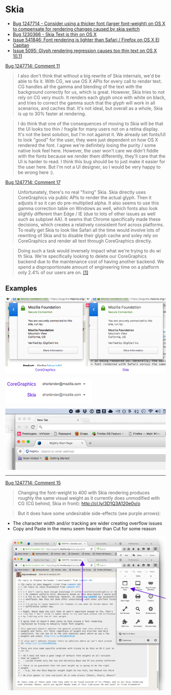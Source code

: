 # Skia

* [Bug 1247714 - Consider using a thicker font (larger font-weight) on OS X to compensate for rendering changes caused by skia switch](https://bugzilla.mozilla.org/show_bug.cgi?id=1247714)
* [Bug 1230366 - Skia Text is thin on OS X](https://bugzilla.mozilla.org/show_bug.cgi?id=1230366)
* [Issue 541846: Font rendering is lighter than Safari / Firefox on OS X El Capitan](https://code.google.com/p/chromium/issues/detail?id=541846)
* [Issue 5095: Glyph rendering regression causes too thin text on OS X 10.11](https://bugs.chromium.org/p/skia/issues/detail?id=5095)

[Bug 1247714: Comment 11](https://bugzilla.mozilla.org/show_bug.cgi?id=1247714#c11)

>I also don't think that without a big rewrite of Skia internals, we'd be able to fix it. With CG, we use OS X APIs for every call to render text. CG handles all the gamma and blending of the text with the background correctly for us, which is great. However, Skia tries to not rely on CG very much. It renders each glyph once with white on black, and tries to correct the gamma such that the glyph will work in all scenarios, and caches that. It's not ideal, but overall as a whole, Skia is up to 30% faster at rendering.

>I do think that one of the consequences of moving to Skia will be that the UI looks too thin / fragile for many users not on a retina display. It's not the best solution, but I'm not against it. We already set fonts/UI to look "good" for the user, they were just dependent on how OS X rendered the font. I agree we're definitely losing the purity / some native look feel here. However, the user won't care we didn't fiddle with the fonts because we render them differently, they'll care that the UI is harder to read. I think this bug should be to just make it easier for the user here. But I'm not a UI designer, so I would be very happy to be wrong here :).

[Bug 1247714: Comment 17](https://bugzilla.mozilla.org/show_bug.cgi?id=1247714#c17)

>Unfortunately, there's no real "fixing" Skia. Skia directly uses CoreGraphics via public APIs to render the actual glyph. Then it adjusts it so it can do pre-multiplied alpha. It also seems to use this gamma correction table on Windows as well, which fonts also look slightly different than Edge / IE (due to lots of other issues as well such as subpixel AA). It seems that Chrome specifically made these decisions, which creates a relatively consistent font across platforms. To really get Skia to look like Safari all the time would involve lots of rewriting of Skia and to disable their glyph cache and soley rely on CoreGraphics and render all text through CoreGraphics directly.

>Doing such a task would inversely impact what we're trying to do wi th Skia. We're specifically looking to delete our CoreGraphics backend due to the maintenance cost of having another backend. We spend a disproportionate amount of engineering time on a platform only 2.4% of our users are on. [[1]](https://people.mozilla.org/~danderson/moz-gfx-telemetry/www/)


## Examples

![](skia-vs-cg.png)

![](Untitled-1.png)

![](ScreenShot2016-02-12at2.48.50PM.png)

---

[Bug 1247714: Comment 15](https://bugzilla.mozilla.org/show_bug.cgi?id=1247714#c15)

> Changing the font-weight to 400 with Skia rendering produces roughly the same visual weight as it currently does unmodified with CG (CG behind, Skia in front): http://cl.ly/3D1Q3A120e0v/o

> But it does have some undesirable side-effects (see purple arrows):
- The character width and/or tracking are wider creating overflow issues
- Copy and Paste in the menu seem heavier than Cut for some reason

![](font-weight-400.png)
